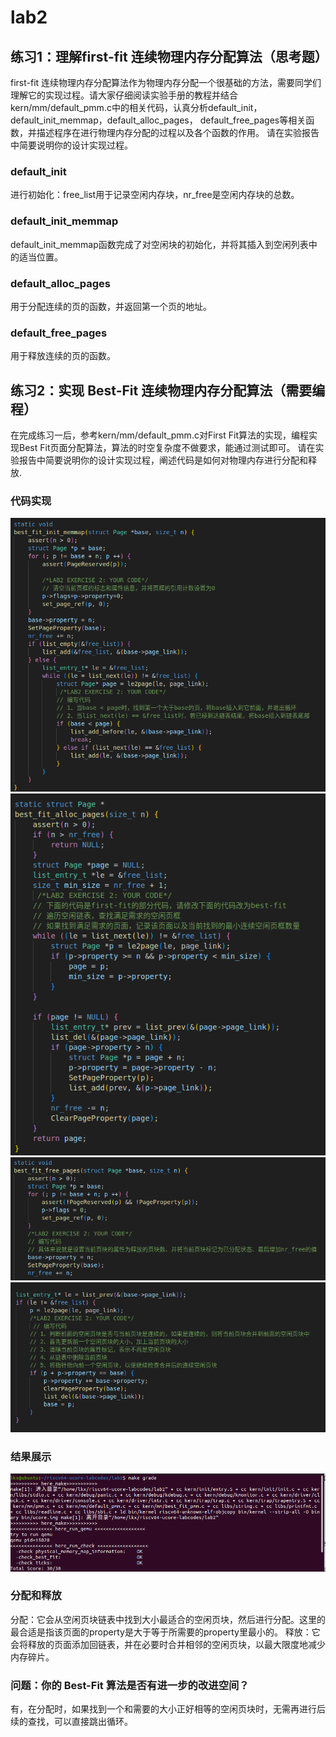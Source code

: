 # lab2
## 练习1：理解first-fit 连续物理内存分配算法（思考题）

first-fit 连续物理内存分配算法作为物理内存分配一个很基础的方法，需要同学们理解它的实现过程。请大家仔细阅读实验手册的教程并结合kern/mm/default_pmm.c中的相关代码，认真分析default_init，default_init_memmap，default_alloc_pages， default_free_pages等相关函数，并描述程序在进行物理内存分配的过程以及各个函数的作用。 请在实验报告中简要说明你的设计实现过程。

### default_init
进行初始化：free_list用于记录空闲内存块，nr_free是空闲内存块的总数。

### default_init_memmap
default_init_memmap函数完成了对空闲块的初始化，并将其插入到空闲列表中的适当位置。

### default_alloc_pages
用于分配连续的页的函数，并返回第一个页的地址。

### default_free_pages
用于释放连续的页的函数。

## 练习2：实现 Best-Fit 连续物理内存分配算法（需要编程）

在完成练习一后，参考kern/mm/default_pmm.c对First Fit算法的实现，编程实现Best Fit页面分配算法，算法的时空复杂度不做要求，能通过测试即可。 请在实验报告中简要说明你的设计实现过程，阐述代码是如何对物理内存进行分配和释放.

### 代码实现
![](vx_images/403470303249481.png)
![](vx_images/194370403237348.png)
![](vx_images/496700403257514.png)
![](vx_images/61140503250183.png)

### 结果展示
![](vx_images/590891703246738.png)

### 分配和释放
分配：它会从空闲页块链表中找到大小最适合的空闲页块，然后进行分配。这里的最合适是指该页面的property是大于等于所需要的property里最小的。
释放：它会将释放的页面添加回链表，并在必要时合并相邻的空闲页块，以最大限度地减少内存碎片。

### 问题：你的 Best-Fit 算法是否有进一步的改进空间？
有，在分配时，如果找到一个和需要的大小正好相等的空闲页块时，无需再进行后续的查找，可以直接跳出循环。

